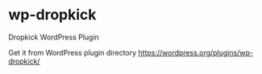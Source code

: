 # wp-dropkick
Dropkick WordPress Plugin

Get it from WordPress plugin directory https://wordpress.org/plugins/wp-dropkick/
